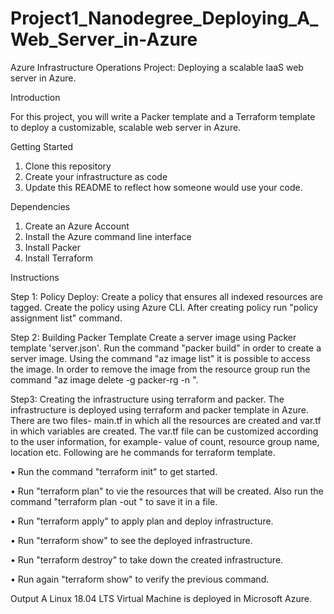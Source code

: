 # Project1_Nanodegree_Deploying_A_Web_Server_in-Azure

Azure Infrastructure Operations Project: Deploying a scalable IaaS web server in Azure.

Introduction

For this project, you will write a Packer template and a Terraform template to deploy a customizable, scalable web server in Azure.

Getting Started

1. Clone this repository
2. Create your infrastructure as code
3. Update this README to reflect how someone would use your code.

Dependencies
 
1. Create an Azure Account
2. Install the Azure command line interface
3. Install Packer
4. Install Terraform

Instructions

Step 1: Policy Deploy:
Create a policy that ensures all indexed resources are tagged. Create the policy using Azure CLI. After creating policy run "policy assignment list" command. 

Step 2: Building Packer Template
Create a server image using Packer template 'server.json'. Run the command "packer build" in order to create a server image. Using the command "az image list" it is possible to access the image. In order to remove the image from the resource group run the command 
"az image delete -g packer-rg -n <name>".

Step3: Creating the infrastructure using terraform and packer.
The infrastructure is deployed using terraform and packer template in Azure. There are two files- main.tf in which all the resources are created and var.tf in which variables are created. The var.tf file can be customized according to the user information, for example- value of count, resource group name, location etc. Following are he commands for terraform template.

•	Run the command "terraform init" to get started. 
 
 
•	Run "terraform plan" to vie the resources that will be created. Also run the command "terraform plan -out <filename>" to save it in a file. 
 
 
•	Run "terraform apply" to apply plan and deploy infrastructure.
 
 
•	Run "terraform show" to see the deployed infrastructure.
 
 
•	Run "terraform destroy" to take down the created infrastructure. 
 
 
•	Run again "terraform show" to verify the previous command.


Output
A Linux 18.04 LTS Virtual Machine is deployed in Microsoft Azure.  
